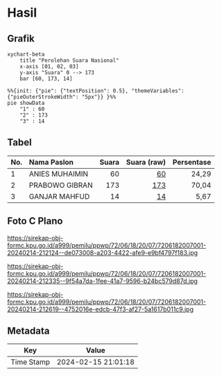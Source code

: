 # Hasil

## Grafik

```mermaid
xychart-beta
    title "Perolehan Suara Nasional"
    x-axis [01, 02, 03]
    y-axis "Suara" 0 --> 173
    bar [60, 173, 14]
```

```mermaid
%%{init: {"pie": {"textPosition": 0.5}, "themeVariables": {"pieOuterStrokeWidth": "5px"}} }%%
pie showData
    "1" : 60
    "2" : 173
    "3" : 14
```

## Tabel

| No. | Nama Paslon    | Suara | Suara (raw) | Persentase |
|:--- |:-------------- | -----:| -----------:| ----------:|
| 1   | ANIES MUHAIMIN | 60    | [60][p-1]   | 24,29      |
| 2   | PRABOWO GIBRAN | 173   | [173][p-2]  | 70,04      |
| 3   | GANJAR MAHFUD  | 14    | [14][p-3]   | 5,67       |


[p-1]: https://github.com/gigit-pemilu/pemilu-2024/blob/main/pilpres/hitung-suara/sub/72-sulawesi-tengah/sub/06-morowali/sub/18-bungku-timur/sub/2007-laroue/sub/001-tps/sub/paslon-1.txt
[p-2]: https://github.com/gigit-pemilu/pemilu-2024/blob/main/pilpres/hitung-suara/sub/72-sulawesi-tengah/sub/06-morowali/sub/18-bungku-timur/sub/2007-laroue/sub/001-tps/sub/paslon-2.txt
[p-3]: https://github.com/gigit-pemilu/pemilu-2024/blob/main/pilpres/hitung-suara/sub/72-sulawesi-tengah/sub/06-morowali/sub/18-bungku-timur/sub/2007-laroue/sub/001-tps/sub/paslon-3.txt

## Foto C Plano

https://sirekap-obj-formc.kpu.go.id/a999/pemilu/ppwp/72/06/18/20/07/7206182007001-20240214-212124--de073008-a203-4422-afe9-e9bf4797f183.jpg

https://sirekap-obj-formc.kpu.go.id/a999/pemilu/ppwp/72/06/18/20/07/7206182007001-20240214-212335--9f54a7da-1fee-41a7-9596-b24bc579d87d.jpg

https://sirekap-obj-formc.kpu.go.id/a999/pemilu/ppwp/72/06/18/20/07/7206182007001-20240214-212619--4752016e-edcb-47f3-af27-5a1617b011c9.jpg


## Metadata

| Key        | Value               |
| ---------- | ------------------- |
| Time Stamp | 2024-02-15 21:01:18 |



